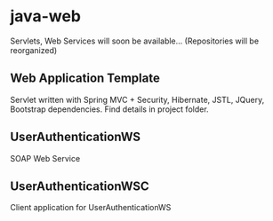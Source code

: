 # java-web
Servlets, Web Services
will soon be available... (Repositories will be reorganized)
## Web Application Template
Servlet written with Spring MVC + Security, Hibernate, JSTL, JQuery, Bootstrap dependencies. Find details in project folder.
## UserAuthenticationWS
SOAP Web Service
## UserAuthenticationWSC
Client application for UserAuthenticationWS
